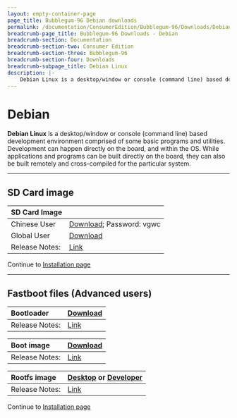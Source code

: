 ```yaml
---
layout: empty-container-page
page_title: Bubblegum-96 Debian downloads
permalink: /documentation/ConsumerEdition/Bubblegum-96/Downloads/Debian.md/
breadcrumb-page_title: Bubblegum-96 Downloads - Debian
breadcrumb-section: Documentation
breadcrumb-section-two: Consumer Edition
breadcrumb-section-three: Bubblegum-96
breadcrumb-section-four: Downloads
breadcrumb-subpage_title: Debian Linux
description: |-
    Debian Linux is a desktop/window or console (command line) based development environment comprised of some basic programs and utilities. Development can happen directly on the board, and within the OS. While applications and programs can be built directly on the board, they can also be built remotely and cross-compiled for a particular system.
---
```

# Debian

**Debian Linux** is a desktop/window or console (command line) based development environment comprised of some basic programs and utilities. Development can happen directly on the board, and within the OS. While applications and programs can be built directly on the board, they can also be built remotely and cross-compiled for the particular system.

***

## SD Card image

|   SD Card Image    |      |
|:------------------|:-----------------------|
| Chinese User | [Download](https://pan.baidu.com/s/1jHW2s2U); Password: vgwc|
| Global User | [Download](https://mega.nz/#!w5YHwYLb!8NdsJXlTyHI_fGK50PvZsLeTifzSc3IQ7IdyRKbjwtM) |
|Release Notes:     |[Link](http://builds.96boards.org/releases/hikey/linaro/debian/latest/)       |

Continue to [Installation page](../Installation/)

***

## Fastboot files (Advanced users)

|   Bootloader    |    [Download](https://builds.96boards.org/releases/bubblegum/linaro/u-boot/latest/u-boot-dtb.img)    |
|:------------------|:-----------------------|
|Release Notes:     |[Link](https://builds.96boards.org/releases/bubblegum/linaro/u-boot/latest/)      |

|   Boot image    |    [Download](http://builds.96boards.org/releases/bubblegum/linaro/debian/latest/boot.emmc.img.gz)    |
|:------------------|:-----------------------|
|Release Notes:     |[Link](http://builds.96boards.org/releases/bubblegum/linaro/debian/latest/)      |

|   Rootfs image    |    [Desktop](http://builds.96boards.org/releases/bubblegum/linaro/debian/latest/bubblegum-jessie_alip_*.emmc.img.gz) or [Developer](http://builds.96boards.org/releases/bubblegum/linaro/debian/latest/bubblegum-jessie_developer_*.emmc.img.gz)   |
|:------------------|:----------------------------------|
|Release Notes:     |[Link](http://builds.96boards.org/releases/bubblegum/linaro/debian/latest/)      |

Continue to [Installation page](../Installation/)

